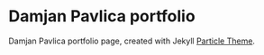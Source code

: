 # Damjan Pavlica portfolio 

Damjan Pavlica portfolio page, created with Jekyll [Particle Theme](https://github.com/nrandecker/particle).
